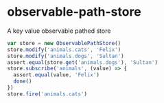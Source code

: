 # observable-path-store
A key value observable pathed store

``` js
var store = new ObservablePathStore()
store.modify('animals.cats', 'Felix')
store.modify('animals.dogs', 'Sultan')
assert.equal(store.get('animals.dogs'), 'Sultan')
store.subscribe('animals', (value) => {
  assert.equal(value, 'Felix')
  done()
})
store.fire('animals.cats')
```
